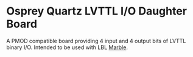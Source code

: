 # Osprey Quartz LVTTL I/O Daughter Board

A PMOD compatible board providing 4 input and 
4 output bits of LVTTL binary I/O.
Intended to be used with LBL [Marble](https://github.com/BerkeleyLab/Marble).
